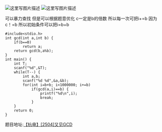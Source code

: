 ![这里写图片描述](http://img.blog.csdn.net/20160720101338925)
![这里写图片描述](http://img.blog.csdn.net/20160720101344753)

可以暴力查找
但是可以根据题意优化
c一定是b的倍数
所以每一次可把i+=b
因为c！=b
所以初始条件可以把i=b+b
```
#include<stdio.h>
int gcd(int a,int b) {
	if(b==0)
		return a;
	return gcd(b,a%b);
}
int main() {
	int T;
	scanf("%d",&T);
	while(T--) {
		int a,b;
		scanf("%d %d",&a,&b);
		for(int i=b+b; i<1000000; i+=b)
			if(gcd(a,i)==b) {
				printf("%d\n",i);
				break;
			}
	}
	return 0;
}
```
题目地址:[【杭电】[2504]又见GCD](http://acm.hdu.edu.cn/showproblem.php?pid=2504)